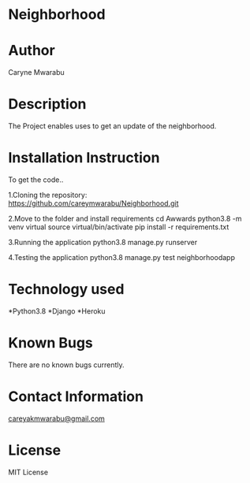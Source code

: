 # Neighborhood
# Author
Caryne Mwarabu
# Description
The Project enables uses to get an update of the neighborhood.
# Installation Instruction
To get the code..

1.Cloning the repository:
https://github.com/careymwarabu/Neighborhood.git

2.Move to the folder and install requirements
cd Awwards
python3.8 -m venv virtual
source virtual/bin/activate
pip install -r requirements.txt

3.Running the application
python3.8 manage.py runserver

4.Testing the application
python3.8 manage.py test neighborhoodapp

# Technology used
*Python3.8
*Django
*Heroku

# Known Bugs
There are no known bugs currently.

# Contact Information
careyakmwarabu@gmail.com

# License
MIT License



